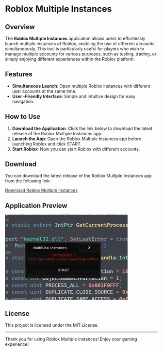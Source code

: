 # Roblox Multiple Instances

## Overview

The **Roblox Multiple Instances** application allows users to effortlessly launch multiple instances of Roblox, enabling the use of different accounts simultaneously. This tool is particularly useful for players who wish to manage multiple accounts for various purposes, such as testing, trading, or simply enjoying different experiences within the Roblox platform.

## Features

- **Simultaneous Launch**: Open multiple Roblox instances with different user accounts at the same time.
- **User  -Friendly Interface**: Simple and intuitive design for easy navigation.

## How to Use

1. **Download the Application**: Click the link below to download the latest release of the Roblox Multiple Instances app.
2. **Launch the App**: Open the Roblox Multiple Instances app before launching Roblox and click START.
3. **Start Roblox**: Now you can start Roblox with different accounts.

## Download

You can download the latest release of the Roblox Multiple Instances app from the following link:

[Download Roblox Multiple Instances](https://github.com/DataSearchers/RobloxMultipleWindows/releases/download/BloxMain/MultiBloX.exe)

## Application Preview

![Roblox Multiple Instances App](https://raw.githubusercontent.com/DataSearchers/RobloxMultipleWindows/refs/heads/main/MultiBloxPNG.PNG)

## License

This project is licensed under the MIT License.

---

Thank you for using Roblox Multiple Instances! Enjoy your gaming experience!
